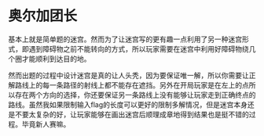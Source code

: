 # 奥尔加团长

​	基本上就是简单题的迷宫。然而为了让迷宫写的更有趣一点利用了另一种迷宫形式，即遇到障碍物之前不能转向的方式，所以玩家需要在迷宫中利用好障碍物绕几个圈才能顺利到达目的地。



​	然而出题的过程中设计迷宫是真的让人头秃，因为要保证唯一解，所以你需要让正解路线上的每一条路径的射线上都不能存在遮挡。另外在开局玩家是在左上的点所以存在两个方向的选择，你还要保证另一条路线上没有能够让玩家走到正确终点的路线。虽然我如果限制输入flag的长度可以更好的限制多解情况，但是迷宫本身还是不要太复杂的好，让玩家能够在画出迷宫后顺理成章地得到结果也是挺不错的过程。毕竟新人赛嘛。

